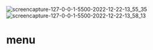 ![screencapture-127-0-0-1-5500-2022-12-22-13_55_35](https://user-images.githubusercontent.com/63196493/209130006-6a579aad-a354-45cf-af95-42d0c465598a.png)
![screencapture-127-0-0-1-5500-2022-12-22-13_58_13](https://user-images.githubusercontent.com/63196493/209130016-cd5c268f-cb42-4f6e-bcaf-aea810505cdf.png)
# menu
